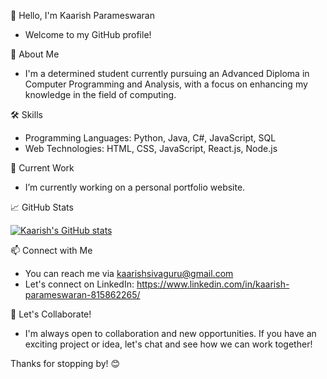 👋 Hello, I'm Kaarish Parameswaran

- Welcome to my GitHub profile!

🚀 About Me

- I'm a determined student currently pursuing an Advanced Diploma in Computer Programming and Analysis, with a focus on enhancing my knowledge in the field of computing.

🛠️ Skills

- Programming Languages: Python, Java, C#, JavaScript, SQL 
- Web Technologies: HTML, CSS, JavaScript, React.js, Node.js

🔭 Current Work

- I’m currently working on a personal portfolio website.

📈 GitHub Stats

[![Kaarish's GitHub stats](https://github-readme-stats.vercel.app/api?username=kaarishp&show_icons=true&theme=dark)](https://github.com/kaarishp/github-readme-stats)

📫 Connect with Me

- You can reach me via kaarishsivaguru@gmail.com
- Let's connect on LinkedIn: https://www.linkedin.com/in/kaarish-parameswaran-815862265/

🤝 Let's Collaborate!

- I'm always open to collaboration and new opportunities. If you have an exciting project or idea, let's chat and see how we can work together!

Thanks for stopping by! 😊
